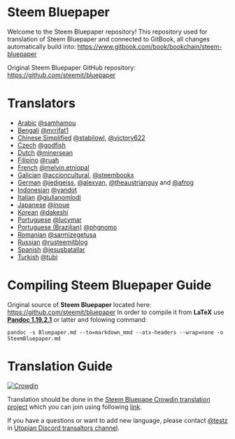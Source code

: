# Steem Bluepaper

Welcome to the Steem Bluepaper repository!
This repository used for translation of Steem Bluepaper and connected to GitBook, all changes automatically build into: https://www.gitbook.com/book/bookchain/steem-bluepaper

Original Steem Bluepaper GitHub repository: https://github.com/steemit/bluepaper

# Translators

* [Arabic](ar-SA/Bluepaper.md) [@samhamou](https://steemit.com/@samhamou)
* [Bengali](bn-BD/Bluepaper.md) [@mrrifat1](https://steemit.com/@mrrifat1)
* [Chinese Simplified](zh-CN/Bluepaper.md) [@stabilowl](https://steemit.com/@stabilowl), [@victory622](https://steemit.com/@victory622)
* [Czech](cs-CZ/Bluepaper.md) [@godfish](https://steemit.com/@godfish)
* [Dutch](nl-NL/Bluepaper.md) [@minersean](https://steemit.com/@minersean)
* [Filipino](fil-PH/Bluepaper.md) [@ruah](https://steemit.com/@ruah)
* [French](fr-FR/Bluepaper.md) [@melvin.etniopal](https://steemit.com/@melvin.etniopal)
* [Galician](gl-ES/Bluepaper.md) [@accioncultural](https://steemit.com/@accioncultural), [@steembookx](https://steemit.com/@steembookx)
* [German](de-DE/Bluepaper.md) [@jedigeiss](https://steemit.com/@jedigeiss), [@alexvan](https://steemit.com/@alexvan), [@theaustrianguy](https://steemit.com/@theaustrianguy) and [@afrog](https://steemit.com/@afrog)
* [Indonesian](id-ID/Bluepaper.md) [@yandot](https://steemit.com/@yandot)
* [Italian](it-IT/Bluepaper.md) [@giulianomlodi](https://steemit.com/@giulianomlodi)
* [Japanese](ja-JP/Bluepaper.md) [@inoue](https://steemit.com/@inoue)
* [Korean](ko-KR/Bluepaper.md) [@dakeshi](https://steemit.com/@dakeshi)
* [Portuguese](pt-PT/Bluepaper.md) [@lucymar](https://steemit.com/@lucymar)
* [Portuguese (Brazilian)](pt-BR/Bluepaper.md) [@phgnomo](https://steemit.com/@phgnomo)
* [Romanian](ro-RO/Bluepaper.md) [@sarmizegetusa](https://steemit.com/@sarmizegetusa)
* [Russian](ru-RU/Bluepaper.md) [@rusteemitblog](https://steemit.com/@rusteemitblog)
* [Spanish](es-ES/Bluepaper.md) [@jesusbatallar](https://steemit.com/@jesusbatallar)
* [Turkish](tr-TR/Bluepaper.md) [@tubi](https://steemit.com/@tubi)

# Compiling Steem Bluepaper Guide

Original source of **Steem Bluepaper** located here: https://github.com/steemit/bluepaper
In order to compile it from **LaTeX** use [**Pandoc 1.19.2.1**](https://pandoc.org) or latter and folowing command:
```
pandoc -s Bluepaper.md --to=markdown_mmd --atx-headers --wrap=none -o SteemBluepaper.md
```

# Translation Guide

[![Crowdin](https://d322cqt584bo4o.cloudfront.net/steem-bluepaper/localized.svg)](https://crowdin.com/project/steem-bluepaper)

Translation should be done in the [Steem Bluepape Crowdin translation project](https://crowdin.com/project/steem-bluepaper) which you can join using following [link](https://crowdin.com/project/steem-bluepaper).

If you have a questions or want to add new language, please contact [@testz](https://steemit.com/@testz) in [Utopian Discord transaltors channel](https://discord.gg/VsyduEe).
